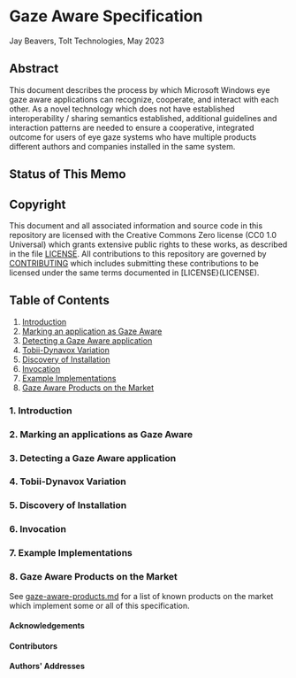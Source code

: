 # Gaze Aware Specification

Jay Beavers, Tolt Technologies, May 2023

## Abstract

This document describes the process by which Microsoft Windows eye gaze aware applications can recognize, cooperate, and interact with each other.  As a novel technology which does not have established interoperability / sharing semantics established, additional guidelines and interaction patterns are needed to ensure a cooperative, integrated outcome for users of eye gaze systems who have multiple products different authors and companies installed in the same system.

## Status of This Memo

## Copyright

This document and all associated information and source code in this repository are licensed with the Creative Commons Zero license (CC0 1.0 Universal) which grants extensive public rights to these works, as described in the file [LICENSE](LICENSE).  All contributions to this repository are governed by [CONTRIBUTING](CONTRIBUTING.md) which includes submitting these contributions to be licensed under the same terms documented in [LICENSE}(LICENSE).

## Table of Contents

1. [Introduction](#introduction)
2. [Marking an application as Gaze Aware](#marking-gaze-aware)
3. [Detecting a Gaze Aware application](#detecting-gaze-aware)
4. [Tobii-Dynavox Variation](#tobii-dynavox-variation)
5. [Discovery of Installation](#discovery)
6. [Invocation](#invocation)
7. [Example Implementations](#example-implementations)
8. [Gaze Aware Products on the Market](#gaze-aware-products)

### 1. Introduction<a name="introduction"></a>

### 2. Marking an applications as Gaze Aware<a name="marking-gaze-aware"></a>

### 3. Detecting a Gaze Aware application<a name="detecting-gaze-aware"></a>

### 4. Tobii-Dynavox Variation<a name="tobii-dynavox-variation"></a>

### 5. Discovery of Installation<a name="discovery"></a>

### 6. Invocation<a name="invocation"></a>

### 7. Example Implementations<a name="example-implementations"></a>

### 8. Gaze Aware Products on the Market<a name="gaze-aware-products"></a>

See [gaze-aware-products.md](gaze-aware-products.md) for a list of known products on the market which implement some or all of this specification.

#### Acknowledgements

#### Contributors

#### Authors' Addresses

